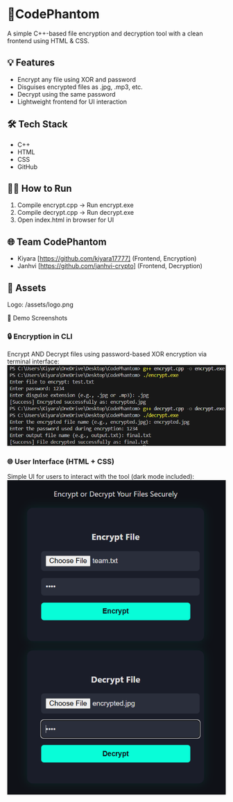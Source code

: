 # 🔐CodePhantom

A simple C++-based file encryption and decryption tool with a clean frontend using HTML & CSS.

## 💡 Features
- Encrypt any file using XOR and password
- Disguises encrypted files as .jpg, .mp3, etc.
- Decrypt using the same password
- Lightweight frontend for UI interaction

## 🛠️ Tech Stack
- C++
- HTML
- CSS
- GitHub

## 👩‍💻 How to Run
1. Compile encrypt.cpp → Run encrypt.exe
2. Compile decrypt.cpp → Run decrypt.exe
3. Open index.html in browser for UI

## 🌐 Team CodePhantom
- Kiyara [https://github.com/kiyara17777]  (Frontend, Encryption)
- Janhvi [https://github.com/janhvi-crypto] (Frontend, Decryption)

## 📁 Assets
Logo: /assets/logo.png

📸 Demo Screenshots

### 🔒 Encryption in CLI
Encrypt AND Decrypt files using password-based XOR encryption via terminal interface:
![CLI Screenshot](assets/cli-screenshot.png)

### 🌐 User Interface (HTML + CSS)
Simple UI for users to interact with the tool (dark mode included): 
![UI Screenshot](assets/ui-screenshot.png)
